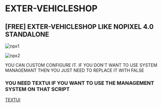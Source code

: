 # EXTER-VEHICLESHOP

## [FREE] EXTER-VEHICLESHOP LIKE NOPIXEL 4.0 STANDALONE

![npx1](https://github.com/user-attachments/assets/75fdb0da-2cd2-4cf8-9c79-98b99db26b44)

![npx2](https://github.com/user-attachments/assets/e273f89e-7366-447c-add2-9d77123c4193)

YOU CAN CUSTOM CONFIGURE IT. IF YOU DON'T WANT TO USE SYSTEM MANAGEMANT THEN YOU JUST NEED TO REPLACE IT WITH FALSE


### YOU NEED TEXTUI IF YOU WANT TO USE THE MANAGEMENT SYSTEM ON THAT SCRIPT

[TEXTUI](https://github.com/ExterCore/exter-textui)

